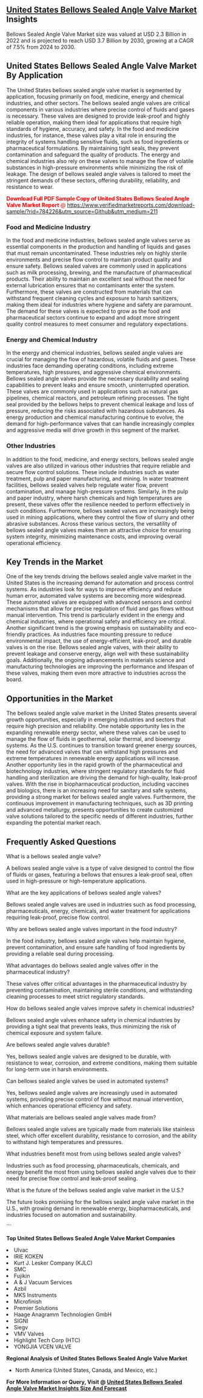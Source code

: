<h2><a href="https://www.verifiedmarketreports.com/download-sample/?rid=784226&amp;utm_source=Github&amp;utm_medium=211" target="_blank">United States Bellows Sealed Angle Valve Market</a> Insights</h2><p>Bellows Sealed Angle Valve Market size was valued at USD 2.3 Billion in 2022 and is projected to reach USD 3.7 Billion by 2030, growing at a CAGR of 7.5% from 2024 to 2030.</p><p><h2>United States Bellows Sealed Angle Valve Market By Application</h2><p>The United States bellows sealed angle valve market is segmented by application, focusing primarily on food, medicine, energy and chemical industries, and other sectors. The bellows sealed angle valves are critical components in various industries where precise control of fluids and gases is necessary. These valves are designed to provide leak-proof and highly reliable operation, making them ideal for applications that require high standards of hygiene, accuracy, and safety. In the food and medicine industries, for instance, these valves play a vital role in ensuring the integrity of systems handling sensitive fluids, such as food ingredients or pharmaceutical formulations. By maintaining tight seals, they prevent contamination and safeguard the quality of products. The energy and chemical industries also rely on these valves to manage the flow of volatile substances in high-pressure environments while minimizing the risk of leakage. The design of bellows sealed angle valves is tailored to meet the stringent demands of these sectors, offering durability, reliability, and resistance to wear.<p><span class=""><span style="color: #ff0000;"><strong>Download Full PDF Sample Copy of United States Bellows Sealed Angle Valve Market Report</strong> @ </span><a href="https://www.verifiedmarketreports.com/download-sample/?rid=784226&amp;utm_source=Github&amp;utm_medium=211" target="_blank">https://www.verifiedmarketreports.com/download-sample/?rid=784226&amp;utm_source=Github&amp;utm_medium=211</a></span></p><h3>Food and Medicine Industry</h3><p>In the food and medicine industries, bellows sealed angle valves serve as essential components in the production and handling of liquids and gases that must remain uncontaminated. These industries rely on highly sterile environments and precise flow control to maintain product quality and ensure safety. Bellows sealed valves are commonly used in applications such as milk processing, brewing, and the manufacture of pharmaceutical products. Their ability to maintain an excellent seal without the need for external lubrication ensures that no contaminants enter the system. Furthermore, these valves are constructed from materials that can withstand frequent cleaning cycles and exposure to harsh sanitizers, making them ideal for industries where hygiene and safety are paramount. The demand for these valves is expected to grow as the food and pharmaceutical sectors continue to expand and adopt more stringent quality control measures to meet consumer and regulatory expectations.<h3>Energy and Chemical Industry</h3><p>In the energy and chemical industries, bellows sealed angle valves are crucial for managing the flow of hazardous, volatile fluids and gases. These industries face demanding operating conditions, including extreme temperatures, high pressures, and aggressive chemical environments. Bellows sealed angle valves provide the necessary durability and sealing capabilities to prevent leaks and ensure smooth, uninterrupted operation. These valves are commonly used in applications such as natural gas pipelines, chemical reactors, and petroleum refining processes. The tight seal provided by the bellows helps to prevent chemical leakage and loss of pressure, reducing the risks associated with hazardous substances. As energy production and chemical manufacturing continue to evolve, the demand for high-performance valves that can handle increasingly complex and aggressive media will drive growth in this segment of the market.<h3>Other Industries</h3><p>In addition to the food, medicine, and energy sectors, bellows sealed angle valves are also utilized in various other industries that require reliable and secure flow control solutions. These include industries such as water treatment, pulp and paper manufacturing, and mining. In water treatment facilities, bellows sealed valves help regulate water flow, prevent contamination, and manage high-pressure systems. Similarly, in the pulp and paper industry, where harsh chemicals and high temperatures are present, these valves offer the resilience needed to perform effectively in such conditions. Furthermore, bellows sealed valves are increasingly being used in mining applications, where they control the flow of slurry and other abrasive substances. Across these various sectors, the versatility of bellows sealed angle valves makes them an attractive choice for ensuring system integrity, minimizing maintenance costs, and improving overall operational efficiency.<h2>Key Trends in the Market</h2><p>One of the key trends driving the bellows sealed angle valve market in the United States is the increasing demand for automation and process control systems. As industries look for ways to improve efficiency and reduce human error, automated valve systems are becoming more widespread. These automated valves are equipped with advanced sensors and control mechanisms that allow for precise regulation of fluid and gas flows without manual intervention. This trend is particularly evident in the energy and chemical industries, where operational safety and efficiency are critical. Another significant trend is the growing emphasis on sustainability and eco-friendly practices. As industries face mounting pressure to reduce environmental impact, the use of energy-efficient, leak-proof, and durable valves is on the rise. Bellows sealed angle valves, with their ability to prevent leakage and conserve energy, align well with these sustainability goals. Additionally, the ongoing advancements in materials science and manufacturing technologies are improving the performance and lifespan of these valves, making them even more attractive to industries across the board.<h2>Opportunities in the Market</h2><p>The bellows sealed angle valve market in the United States presents several growth opportunities, especially in emerging industries and sectors that require high precision and reliability. One notable opportunity lies in the expanding renewable energy sector, where these valves can be used to manage the flow of fluids in geothermal, solar thermal, and bioenergy systems. As the U.S. continues to transition toward greener energy sources, the need for advanced valves that can withstand high pressures and extreme temperatures in renewable energy applications will increase. Another opportunity lies in the rapid growth of the pharmaceutical and biotechnology industries, where stringent regulatory standards for fluid handling and sterilization are driving the demand for high-quality, leak-proof valves. With the rise in biopharmaceutical production, including vaccines and biologics, there is an increasing need for sanitary and safe systems, providing a strong market for bellows sealed angle valves. Furthermore, the continuous improvement in manufacturing techniques, such as 3D printing and advanced metallurgy, presents opportunities to create customized valve solutions tailored to the specific needs of different industries, further expanding the potential market reach.<h2>Frequently Asked Questions</h2><p>What is a bellows sealed angle valve? </p><p>A bellows sealed angle valve is a type of valve designed to control the flow of fluids or gases, featuring a bellows that ensures a leak-proof seal, often used in high-pressure or high-temperature applications.</p><p>What are the key applications of bellows sealed angle valves? </p><p>Bellows sealed angle valves are used in industries such as food processing, pharmaceuticals, energy, chemicals, and water treatment for applications requiring leak-proof, precise flow control.</p><p>Why are bellows sealed angle valves important in the food industry? </p><p>In the food industry, bellows sealed angle valves help maintain hygiene, prevent contamination, and ensure safe handling of food ingredients by providing a reliable seal during processing.</p><p>What advantages do bellows sealed angle valves offer in the pharmaceutical industry? </p><p>These valves offer critical advantages in the pharmaceutical industry by preventing contamination, maintaining sterile conditions, and withstanding cleaning processes to meet strict regulatory standards.</p><p>How do bellows sealed angle valves improve safety in chemical industries? </p><p>Bellows sealed angle valves enhance safety in chemical industries by providing a tight seal that prevents leaks, thus minimizing the risk of chemical exposure and system failure.</p><p>Are bellows sealed angle valves durable? </p><p>Yes, bellows sealed angle valves are designed to be durable, with resistance to wear, corrosion, and extreme conditions, making them suitable for long-term use in harsh environments.</p><p>Can bellows sealed angle valves be used in automated systems? </p><p>Yes, bellows sealed angle valves are increasingly used in automated systems, providing precise control of flow without manual intervention, which enhances operational efficiency and safety.</p><p>What materials are bellows sealed angle valves made from? </p><p>Bellows sealed angle valves are typically made from materials like stainless steel, which offer excellent durability, resistance to corrosion, and the ability to withstand high temperatures and pressures.</p><p>What industries benefit most from using bellows sealed angle valves? </p><p>Industries such as food processing, pharmaceuticals, chemicals, and energy benefit the most from using bellows sealed angle valves due to their need for precise flow control and leak-proof sealing.</p><p>What is the future of the bellows sealed angle valve market in the U.S.? </p><p>The future looks promising for the bellows sealed angle valve market in the U.S., with growing demand in renewable energy, biopharmaceuticals, and industries focused on automation and sustainability.</p>```</p><p><strong>Top United States Bellows Sealed Angle Valve Market Companies</strong></p><div data-test-id=""><p><li>Ulvac</li><li> IRIE KOKEN</li><li> Kurt J. Lesker Company (KJLC)</li><li> SMC</li><li> Fujikin</li><li> A & J Vacuum Services</li><li> Azbil</li><li> MKS Instruments</li><li> Microfinish</li><li> Premier Solutions</li><li> Haage Anagramm Technologien GmbH</li><li> SIGNI</li><li> Siegv</li><li> VMV Valves</li><li> Highlight Tech Corp (HTC)</li><li> YONGJIA VCEN VALVE</li></p><div><strong>Regional Analysis of&nbsp;United States Bellows Sealed Angle Valve Market</strong></div><ul><li dir="ltr"><p dir="ltr">North America&nbsp;(United States, Canada, and Mexico, etc.)</p></li></ul><p><strong>For More Information or Query, Visit @&nbsp;</strong><strong><a href="https://www.verifiedmarketreports.com/product/bellows-sealed-angle-valve-market/?utm_source=Github&amp;utm_medium=211" target="_blank">United States Bellows Sealed Angle Valve Market Insights Size And Forecast</a></strong></p></div>
